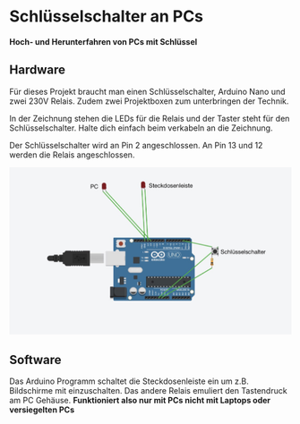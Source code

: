 # Schlüsselschalter an PCs
#### Hoch- und Herunterfahren von PCs mit Schlüssel

## Hardware
Für dieses Projekt braucht man einen Schlüsselschalter, Arduino Nano und zwei 230V Relais. Zudem zwei Projektboxen zum unterbringen der Technik. 

In der Zeichnung stehen die LEDs für die Relais und der Taster steht für den Schlüsselschalter. Halte dich einfach beim verkabeln an die Zeichnung.

Der Schlüsselschalter wird an Pin 2 angeschlossen. An Pin 13 und 12 werden die Relais angeschlossen.

![Zeichnung](https://github.com/FelixLenz-Code/SchluesselschalterPC/blob/main/Zeichnung.jpg "Zeichnung")

## Software
Das Arduino Programm schaltet die Steckdosenleiste ein um z.B. Bildschirme mit einzuschalten. Das andere Relais emuliert den Tastendruck am PC Gehäuse. **Funktioniert also nur mit PCs nicht mit Laptops oder versiegelten PCs**
